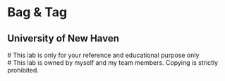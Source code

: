 # Bag & Tag
<h2>University of New Haven</h2>
# This lab is only for your reference and educational purpose only<br>
# This lab is owned by myself and my team members. Copying is strictly prohibited.
